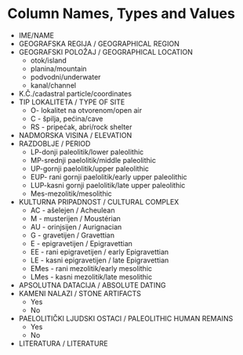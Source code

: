 # Column Names, Types and Values

* IME/NAME
* GEOGRAFSKA REGIJA / GEOGRAPHICAL REGION
* GEOGRAFSKI POLOŽAJ / GEOGRAPHICAL LOCATION
  * otok/island
  * planina/mountain
  * podvodni/underwater
  * kanal/channel
* K.Č./cadastral particle/coordinates
* TIP LOKALITETA / TYPE OF SITE
  * O- lokalitet na otvorenom/open air
  * C - špilja, pećina/cave
  * RS - pripećak, abri/rock shelter
* NADMORSKA VISINA / ELEVATION
* RAZDOBLJE / PERIOD 
  * LP-donji paleolitik/lower paleolithic
  * MP-srednji paelolitik/middle paleolithic
  * UP-gornji paelolitik/upper paleolithic
  * EUP- rani gornji paelolitik/early upper paleolithic
  * LUP-kasni gornji paelolitik/late upper paleolithic
  * Mes-mezolitik/mesolithic
* KULTURNA PRIPADNOST / CULTURAL COMPLEX
  * AC - ašelejen / Acheulean
  * M - musterijen / Moustérian
  * AU - orinjsijen / Aurignacian
  * G - gravetijen / Gravettian
  * E - epigravetijen / Epigravettian
  * EE - rani epigravetijen / early Epigravettian
  * LE - kasni epigravetijen / late Epigravettian
  * EMes - rani mezolitik/early mesolithic
  * LMes - kasni mezolitik/late mesolithic
* APSOLUTNA DATACIJA / ABSOLUTE DATING
* KAMENI NALAZI / STONE ARTIFACTS
  * Yes
  * No
* PAELOLITIČKI LJUDSKI OSTACI / PALEOLITHIC HUMAN REMAINS
  * Yes
  * No
* LITERATURA / LITERATURE

